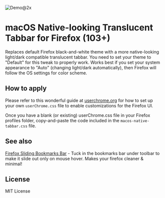 ![Demo@2x](https://user-images.githubusercontent.com/2870726/152635538-87dcfe70-bcf8-421d-92a5-23e68a408db7.png)


# macOS Native-looking Translucent Tabbar for Firefox (103+)

Replaces default Firefox black-and-white theme with a more native-looking light/dark compatible translucent tabbar.
You need to set your theme to "Default" for this tweak to properly work. Works best if you set your system appearance to "Auto" (changing light/dark automatically), then Firefox will follow the OS settings for color scheme.

## How to apply

Please refer to this wonderful guide at [userchrome.org](https://www.userchrome.org/how-create-userchrome-css.html) for how to set up your own `userChrome.css` file to enable customizations for the Firefox UI.

Once you have a blank (or existing) userChrome.css file in your Firefox profiles folder, copy-and-paste the code included in the `macos-native-tabbar.css` file. 

## See also
[Firefox Sliding Bookmarks Bar](https://github.com/zvuc/firefox-sliding-bookmarks-bar/) - Tuck in the bookmarks bar under toolbar to make it slide out only on mouse hover. Makes your firefox cleaner & minimal!

## License
MIT License
